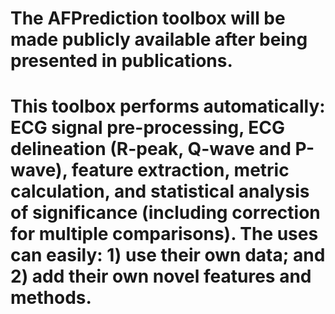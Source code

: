 # The AFPrediction toolbox will be made publicly available after being presented in publications.
# This toolbox performs automatically: ECG signal pre-processing, ECG delineation (R-peak, Q-wave and P-wave), feature extraction, metric calculation, and statistical analysis of significance (including correction for multiple comparisons). The uses can easily: 1) use their own data; and 2) add their own novel features and methods.

